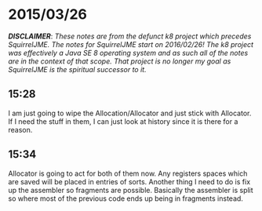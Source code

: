 # 2015/03/26

***DISCLAIMER***: _These notes are from the defunct k8 project which_
_precedes SquirrelJME. The notes for SquirrelJME start on 2016/02/26!_
_The k8 project was effectively a Java SE 8 operating system and as such_
_all of the notes are in the context of that scope. That project is no_
_longer my goal as SquirrelJME is the spiritual successor to it._

## 15:28

I am just going to wipe the Allocation/Allocator and just stick with
Allocator. If I need the stuff in them, I can just look at history since it is
there for a reason.

## 15:34

Allocator is going to act for both of them now. Any registers spaces which are
saved will be placed in entries of sorts. Another thing I need to do is fix up
the assembler so fragments are possible. Basically the assembler is split so
where most of the previous code ends up being in fragments instead.

